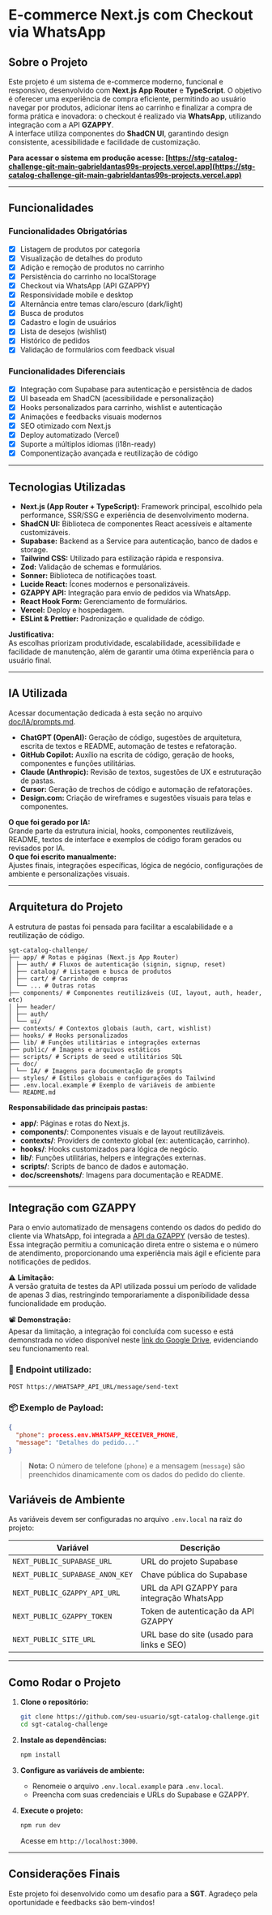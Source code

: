 # E-commerce Next.js com Checkout via WhatsApp

## Sobre o Projeto

Este projeto é um sistema de e-commerce moderno, funcional e responsivo, desenvolvido com **Next.js App Router** e **TypeScript**. O objetivo é oferecer uma experiência de compra eficiente, permitindo ao usuário navegar por produtos, adicionar itens ao carrinho e finalizar a compra de forma prática e inovadora: o checkout é realizado via **WhatsApp**, utilizando integração com a API **GZAPPY**.  
A interface utiliza componentes do **ShadCN UI**, garantindo design consistente, acessibilidade e facilidade de customização.

**Para acessar o sistema em produção acesse: [https://stg-catalog-challenge-git-main-gabrieldantas99s-projects.vercel.app](https://stg-catalog-challenge-git-main-gabrieldantas99s-projects.vercel.app)**

---

## Funcionalidades

### Funcionalidades Obrigatórias

- [x] Listagem de produtos por categoria
- [x] Visualização de detalhes do produto
- [x] Adição e remoção de produtos no carrinho
- [x] Persistência do carrinho no localStorage
- [x] Checkout via WhatsApp (API GZAPPY)
- [x] Responsividade mobile e desktop
- [x] Alternância entre temas claro/escuro (dark/light)
- [x] Busca de produtos
- [x] Cadastro e login de usuários
- [x] Lista de desejos (wishlist)
- [x] Histórico de pedidos
- [x] Validação de formulários com feedback visual

### Funcionalidades Diferenciais

- [x] Integração com Supabase para autenticação e persistência de dados
- [x] UI baseada em ShadCN (acessibilidade e personalização)
- [x] Hooks personalizados para carrinho, wishlist e autenticação
- [x] Animações e feedbacks visuais modernos
- [x] SEO otimizado com Next.js
- [x] Deploy automatizado (Vercel)
- [x] Suporte a múltiplos idiomas (i18n-ready)
- [x] Componentização avançada e reutilização de código

---

## Tecnologias Utilizadas

- **Next.js (App Router + TypeScript):** Framework principal, escolhido pela performance, SSR/SSG e experiência de desenvolvimento moderna.
- **ShadCN UI:** Biblioteca de componentes React acessíveis e altamente customizáveis.
- **Supabase:** Backend as a Service para autenticação, banco de dados e storage.
- **Tailwind CSS:** Utilizado para estilização rápida e responsiva.
- **Zod:** Validação de schemas e formulários.
- **Sonner:** Biblioteca de notificações toast.
- **Lucide React:** Ícones modernos e personalizáveis.
- **GZAPPY API:** Integração para envio de pedidos via WhatsApp.
- **React Hook Form:** Gerenciamento de formulários.
- **Vercel:** Deploy e hospedagem.
- **ESLint & Prettier:** Padronização e qualidade de código.

**Justificativa:**  
As escolhas priorizam produtividade, escalabilidade, acessibilidade e facilidade de manutenção, além de garantir uma ótima experiência para o usuário final.

---

## IA Utilizada

Acessar documentação dedicada à esta seção no arquivo [doc/IA/prompts.md](https://github.com/GabrielDantas-99/stg-catalog-challenge/blob/develop/doc/IA/prompts.md).

- **ChatGPT (OpenAI):** Geração de código, sugestões de arquitetura, escrita de textos e README, automação de testes e refatoração.
- **GitHub Copilot:** Auxílio na escrita de código, geração de hooks, componentes e funções utilitárias.
- **Claude (Anthropic):** Revisão de textos, sugestões de UX e estruturação de pastas.
- **Cursor:** Geração de trechos de código e automação de refatorações.
- **Design.com:** Criação de wireframes e sugestões visuais para telas e componentes.

**O que foi gerado por IA:**  
Grande parte da estrutura inicial, hooks, componentes reutilizáveis, README, textos de interface e exemplos de código foram gerados ou revisados por IA.  
**O que foi escrito manualmente:**  
Ajustes finais, integrações específicas, lógica de negócio, configurações de ambiente e personalizações visuais.

---

## Arquitetura do Projeto

A estrutura de pastas foi pensada para facilitar a escalabilidade e a reutilização de código.
```
sgt-catalog-challenge/
├── app/ # Rotas e páginas (Next.js App Router)
│ ├── auth/ # Fluxos de autenticação (signin, signup, reset)
│ ├── catalog/ # Listagem e busca de produtos
│ ├── cart/ # Carrinho de compras
│ └── ... # Outras rotas
├── components/ # Componentes reutilizáveis (UI, layout, auth, header, etc)
│ ├── header/
│ ├── auth/
│ └── ui/
├── contexts/ # Contextos globais (auth, cart, wishlist)
├── hooks/ # Hooks personalizados
├── lib/ # Funções utilitárias e integrações externas
├── public/ # Imagens e arquivos estáticos
├── scripts/ # Scripts de seed e utilitários SQL
├── doc/
│ └── IA/ # Imagens para documentação de prompts
├── styles/ # Estilos globais e configurações do Tailwind
├── .env.local.example # Exemplo de variáveis de ambiente
└── README.md
```
**Responsabilidade das principais pastas:**

- **app/**: Páginas e rotas do Next.js.
- **components/**: Componentes visuais e de layout reutilizáveis.
- **contexts/**: Providers de contexto global (ex: autenticação, carrinho).
- **hooks/**: Hooks customizados para lógica de negócio.
- **lib/**: Funções utilitárias, helpers e integrações externas.
- **scripts/**: Scripts de banco de dados e automação.
- **doc/screenshots/**: Imagens para documentação e README.

---

## Integração com GZAPPY

Para o envio automatizado de mensagens contendo os dados do pedido do cliente via WhatsApp, foi integrada a [API da GZAPPY](https://v2.gzappy.com/) (versão de testes). Essa integração permitiu a comunicação direta entre o sistema e o número de atendimento, proporcionando uma experiência mais ágil e eficiente para notificações de pedidos.

⚠️ **Limitação:**  
A versão gratuita de testes da API utilizada possui um período de validade de apenas 3 dias, restringindo temporariamente a disponibilidade dessa funcionalidade em produção.

📽️ **Demonstração:**  
Apesar da limitação, a integração foi concluída com sucesso e está demonstrada no vídeo disponível neste [link do Google Drive](https://drive.google.com/file/d/1omoPu5teH13HPjrNvB04JV5ZhVB4DPUu/view?usp=drive_link), evidenciando seu funcionamento real.

### 🔗 Endpoint utilizado:
```
POST https://WHATSAPP_API_URL/message/send-text
```

### 📦 Exemplo de Payload:
```json
{
  "phone": process.env.WHATSAPP_RECEIVER_PHONE,
  "message": "Detalhes do pedido..."
}
```

> **Nota:** O número de telefone (`phone`) e a mensagem (`message`) são preenchidos dinamicamente com os dados do pedido do cliente.

## Variáveis de Ambiente

As variáveis devem ser configuradas no arquivo `.env.local` na raiz do projeto:

| Variável                        | Descrição                                  |
| ------------------------------- | ------------------------------------------ |
| `NEXT_PUBLIC_SUPABASE_URL`      | URL do projeto Supabase                    |
| `NEXT_PUBLIC_SUPABASE_ANON_KEY` | Chave pública do Supabase                  |
| `NEXT_PUBLIC_GZAPPY_API_URL`    | URL da API GZAPPY para integração WhatsApp |
| `NEXT_PUBLIC_GZAPPY_TOKEN`      | Token de autenticação da API GZAPPY        |
| `NEXT_PUBLIC_SITE_URL`          | URL base do site (usado para links e SEO)  |

---

## Como Rodar o Projeto

1. **Clone o repositório:**
   ```bash
   git clone https://github.com/seu-usuario/sgt-catalog-challenge.git
   cd sgt-catalog-challenge
   ```
2. **Instale as dependências:**
   ```bash
   npm install
   ```
3. **Configure as variáveis de ambiente:**

   - Renomeie o arquivo `.env.local.example` para `.env.local`.
   - Preencha com suas credenciais e URLs do Supabase e GZAPPY.

4. **Execute o projeto:**
   ```bash
   npm run dev
   ```
   Acesse em `http://localhost:3000`.

---

## Considerações Finais

Este projeto foi desenvolvido como um desafio para a **SGT**. Agradeço pela oportunidade e feedbacks são bem-vindos!
